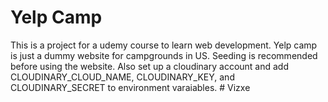 # Yelp Camp

This is a project for a udemy course to learn web development. Yelp camp is just a dummy website for campgrounds in US. Seeding is recommended before using the website. Also set up a cloudinary account and add CLOUDINARY_CLOUD_NAME, CLOUDINARY_KEY, and CLOUDINARY_SECRET to environment varaiables. # Vizxe
